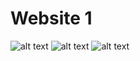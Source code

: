 # Website 1

![alt text](https://iili.io/5zcNAN.png)
![alt text](https://iili.io/5Ia1lj.png)
![alt text](https://iili.io/5IaEUx.png)
